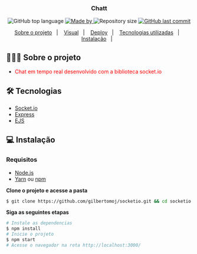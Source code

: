 
<h3 align="center">
  Chatt
</h3>

<p align="center">
  <img alt="GitHub top language" src="https://img.shields.io/github/languages/top/gilbertomoj/socketio">

  <a href="https://www.linkedin.com/in/eliasgcf/">
    <img alt="Made by" src="https://img.shields.io/badge/made%20by-Gilberto%20Medeiros-gree">
  </a>

  <img alt="Repository size" src="https://img.shields.io/github/repo-size/gilbertomoj/socketio">

  <a href="https://github.com/EliasGcf/readme-template/commits/master">
    <img alt="GitHub last commit" src="https://img.shields.io/github/last-commit/gilbertomoj/socketio">
  </a>

</p>

<p align="center">
  <a href="#-sobre-o-projeto">Sobre o projeto</a>&nbsp;&nbsp;&nbsp;|&nbsp;&nbsp;&nbsp;
  <a href="#-visual">Visual</a>&nbsp;&nbsp;&nbsp;|&nbsp;&nbsp;&nbsp;
  <a href="#-deploy">Deploy</a>&nbsp;&nbsp;&nbsp;|&nbsp;&nbsp;&nbsp;
  <a href="#-tecnologias">Tecnologias utilizadas</a>&nbsp;&nbsp;&nbsp;|&nbsp;&nbsp;&nbsp;
  <a href="#-instalação">Instalação</a>&nbsp;&nbsp;&nbsp;|&nbsp;&nbsp;&nbsp;
</p>
 
## 👨🏻‍💻 Sobre o projeto

- <p style="color: red;">Chat em tempo real desenvolvido com a biblioteca socket.io</p>

## 🛠 Tecnologias

- [Socket.io](https://socket.io/)
- [Express](https://expressjs.com/pt-br/)
- [EJS](https://ejs.co/)


## 💻 Instalação

### Requisitos

- [Node.js](https://nodejs.org/en/)
- [Yarn](https://classic.yarnpkg.com/) ou [npm](https://www.npmjs.com/)

**Clone o projeto e acesse a pasta**

```bash
$ git clone https://github.com/gilbertomoj/socketio.git && cd socketio
```

**Siga as seguintes etapas**

```bash
# Instale as dependencias
$ npm install 
# Inicie o projeto
$ npm start
# Acesse o navegador na rota http://localhost:3000/
```

